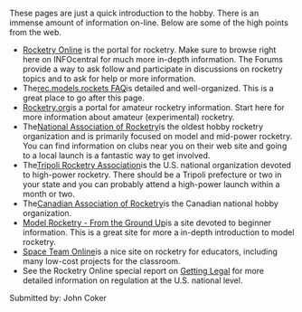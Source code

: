 These pages are just a quick introduction to the hobby. There is an immense amount of information on-line. Below are some of the high points from the web.

- [Rocketry Online](http://www.rocketryonline.com) is the portal for rocketry. Make sure to browse right here on INFOcentral for much more in-depth information. The Forums provide a way to ask follow and participate in discussions on rocketry topics and to ask for help or more information.
- The[rec.models.rockets FAQ](http://www.ninfinger.org/~sven/rockets/rmrfaq.toc.html)is detailed and well-organized. This is a great place to go after this page.
- [Rocketry.org](http://www.rocketry.org)is a portal for amateur rocketry information. Start here for more information about amateur (experimental) rocketry.
- The[National Association of Rocketry](http://www.nar.org)is the oldest hobby rocketry organization and is primarily focused on model and mid-power rocketry. You can find information on clubs near you on their web site and going to a local launch is a fantastic way to get involved.
- The[Tripoli Rocketry Association](http://www.tripoli.org)is the U.S. national organization devoted to high-power rocketry. There should be a Tripoli prefecture or two in your state and you can probably attend a high-power launch within a month or two.
- The[Canadian Association of Rocketry](http://www.promotek.com/car/index.htm)is the Canadian national hobby organization.
- [Model Rocketry - From the Ground Up](http://www.dimensional.com/~pmgray)is a site devoted to beginner information. This is a great site for more a in-depth introduction to model rocketry.
- [Space Team Online](http://quest.arc.nasa.gov/space/teachers/rockets/index.html)is a nice site on rocketry for educators, including many low-cost projects for the classroom.
- See the Rocketry Online special report on [Getting Legal](http://www.rocketryonline.com/special_report.html) for more detailed information on regulation at the U.S. national level.

Submitted by: John Coker
